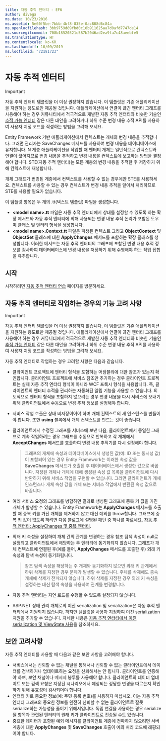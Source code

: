 ```yaml
---
title: 자동 추적 엔터티 - EF6
author: divega
ms.date: 10/23/2016
ms.assetid: 5e60f5be-7bbb-4bf8-835e-0ac808d6c84a
ms.openlocfilehash: 3bb9759d89fbd0c10b911625aa7d0afd7747de14
ms.sourcegitcommit: 708b18520321c587b2046ad2ea9fa7c48aeebfe5
ms.translationtype: HT
ms.contentlocale: ko-KR
ms.lasthandoff: 10/09/2019
ms.locfileid: "72181723"
---
```

# <a name="self-tracking-entities"></a>자동 추적 엔터티

> [!IMPORTANT]
> 자동 추적 엔터티 템플릿을 더 이상 권장하지 않습니다. 이 템플릿은 기존 애플리케이션을 지원하는 용도로만 제공될 것입니다. 애플리케이션에서 연결이 끊긴 엔터티 그래프를 사용해야 하는 경우 커뮤니티에서 적극적으로 개발한 자동 추적 엔터티와 비슷한 기술인 [추적 가능 엔터티](https://trackableentities.github.io/) 같은 다른 대안을 고려하거나 하위 수준 변경 내용 추적 API를 사용하여 사용자 지정 코드를 작성하는 방법을 고려해 보세요.

Entity Framework 기반 애플리케이션에서 컨텍스트는 개체의 변경 내용을 추적합니다. 그러면 관리자는 SaveChanges 메서드를 사용하여 변경 내용을 데이터베이스에 유지합니다. N 계층 애플리케이션을 작업할 때 엔터티 개체는 일반적으로 컨텍스트와 연결이 끊어지므로 변경 내용을 추적하고 변경 내용을 컨텍스트에 보고하는 방법을 결정해야 합니다. STE(자동 추적 엔터티)는 모든 계층의 변경 내용을 추적한 후 저장하기 위해 컨텍스트에 재생합니다.  

개체 그래프가 변경된 계층에서 컨텍스트를 사용할 수 없는 경우에만 STE를 사용하세요. 컨텍스트를 사용할 수 있는 경우 컨텍스트가 변경 내용 추적을 알아서 처리하므로 STE를 사용할 필요가 없습니다.  

이 템플릿 항목은 두 개의 .tt(텍스트 템플릿) 파일을 생성합니다.  

- **\<model name\>.tt** 파일은 자동 추적 엔터티에서 상태를 설정할 수 있도록 하는 확장 메서드와 자동 추적 엔터티에 의해 사용되는 변경 내용 추적 논리가 포함된 도우미 클래스 및 엔터티 형식을 생성합니다.  
- **\<model name\>.Context.tt** 파일은 파생된 컨텍스트 그리고 **ObjectContext** 및 **ObjectSet** 클래스에 대한 **ApplyChanges** 메서드를 포함하는 확장 클래스를 생성합니다. 이러한 메서드는 자동 추적 엔터티의 그래프에 포함된 변경 내용 추적 정보를 검사하여 데이터베이스에 변경 내용을 저장하기 위해 수행해야 하는 작업 집합을 유추합니다.  

## <a name="get-started"></a>시작  

시작하려면 [자동 추적 엔터티 연습](walkthrough.md) 페이지를 방문하세요.  

## <a name="functional-considerations-when-working-with-self-tracking-entities"></a>자동 추적 엔터티로 작업하는 경우의 기능 고려 사항  
> [!IMPORTANT]
> 자동 추적 엔터티 템플릿을 더 이상 권장하지 않습니다. 이 템플릿은 기존 애플리케이션을 지원하는 용도로만 제공될 것입니다. 애플리케이션에서 연결이 끊긴 엔터티 그래프를 사용해야 하는 경우 커뮤니티에서 적극적으로 개발한 자동 추적 엔터티와 비슷한 기술인 [추적 가능 엔터티](https://trackableentities.github.io/) 같은 다른 대안을 고려하거나 하위 수준 변경 내용 추적 API를 사용하여 사용자 지정 코드를 작성하는 방법을 고려해 보세요.

자동 추적 엔터티로 작업하는 경우 고려할 사항은 다음과 같습니다.  

- 클라이언트 프로젝트에 엔터티 형식을 포함하는 어셈블리에 대한 참조가 있는지 확인합니다. 클라이언트 프로젝트에 서비스 참조만 추가하는 경우 클라이언트 프로젝트는 실제 자동 추적 엔터티 형식이 아니라 WCF 프록시 형식을 사용합니다. 즉, 클라이언트의 엔터티 추적을 관리하는 자동화된 알림 기능을 사용할 수 없습니다. 의도적으로 엔터티 형식을 포함하지 않으려는 경우 변경 내용을 다시 서비스에 보내기 위해 클라이언트에서 수동으로 변경 추적 정보를 설정해야 합니다.  
- 서비스 작업 호출은 상태 비저장이어야 하며 개체 컨텍스트의 새 인스턴스를 만들어야 합니다. 또한 **using** 블록에서 개체 컨텍스트를 만드는 것이 좋습니다.  
- 클라이언트에서 수정된 그래프를 서비스에 보낸 다음, 클라이언트에서 동일한 그래프로 계속 작업하려는 경우 그래프를 수동으로 반복하고 각 개체에서 **AcceptChanges** 메서드를 호출하여 변경 내용 추적기를 다시 설정해야 합니다.  

    > 그래프의 개체에 속성과 데이터베이스에서 생성된 값(예: ID 또는 동시성 값)이 포함되어 있는 경우 Entity Framework는 이러한 속성 값을 **SaveChanges** 메서드가 호출된 후 데이터베이스에서 생성한 값으로 바꿉니다. 저장된 개체나 개체에 대해 생성된 속성 값 목록을 클라이언트에 다시 반환하기 위해 서비스 작업을 구현할 수 있습니다. 그러면 클라이언트가 개체 인스턴스나 개체 속성 값을 개체 또는 서비스 작업에서 반환된 속성 값으로 바꿉니다.  
- 여러 서비스 요청의 그래프를 병합하면 결과로 생성된 그래프에 중복 키 값을 가진 개체가 발생할 수 있습니다. Entity Framework는 **ApplyChanges** 메서드를 호출할 때 중복 키를 가진 개체를 제거하지 않고 대신 예외를 throw합니다. 그래프에 중복 키 값이 없도록 하려면 다음 블로그에 설명된 패턴 중 하나를 따르세요. [자동 추적 엔터티: ApplyChanges 및 중복 엔터티](https://go.microsoft.com/fwlink/?LinkID=205119&clcid=0x409).  
- 외래 키 속성을 설정하여 개체 간의 관계를 변경하는 경우 참조 탐색 속성이 null로 설정되고 클라이언트에서 해당하는 주 엔터티에 동기화되지 않습니다. 그래프가 개체 컨텍스트에 연결된 후(예를 들어, **ApplyChanges** 메서드를 호출한 후) 외래 키 속성과 탐색 속성이 동기화됩니다.  

    > 참조 탐색 속성을 해당하는 주 개체와 동기화하지 않으면 외래 키 관계에서 하위 삭제를 지정한 경우 문제가 발생할 수 있습니다. 주체를 삭제해도 종속 개체에 삭제가 전파되지 않습니다. 하위 삭제를 지정한 경우 외래 키 속성을 설정하는 대신 탐색 속성을 사용하여 관계를 변경합니다.  
- 자동 추적 엔터티는 지연 로드를 수행할 수 있도록 설정되지 않습니다.  
- ASP.NET 상태 관리 개체로의 이진 serialization 및 serialization은 자동 추적 엔터티에서 지원되지 않습니다. 하지만 템플릿을 사용자 지정하여 이진 serialization 지원을 추가할 수 있습니다. 자세한 내용은 [자동 추적 엔터티에서 이진 serialization 및 ViewState 사용](https://go.microsoft.com/fwlink/?LinkId=199208)을 참조하세요.  

## <a name="security-considerations"></a>보안 고려사항  

자동 추적 엔터티를 사용할 때 다음과 같은 보안 사항을 고려해야 합니다.  

- 서비스에서는 신뢰할 수 없는 채널을 통해서나 신뢰할 수 없는 클라이언트에서 데이터를 검색하거나 업데이트하는 요청을 신뢰해서는 안 됩니다. 클라이언트를 인증해야 하며, 보안 채널이나 메시지 봉투를 사용해야 합니다. 클라이언트의 데이터 업데이트 또는 검색 요청은 지정된 시나리오에서 예상되는 정당한 변경을 따르는지 확인하기 위해 유효성이 검사되어야 합니다.  
- 엔터티 키로 중요한 정보(예: 주민 등록 번호)를 사용하지 마십시오. 이는 자동 추적 엔터티 그래프의 중요한 정보를 완전히 신뢰할 수 없는 클라이언트로 잘못 serialize하는 가능성을 줄이기 위해서입니다. 독립 연결을 사용하는 경우 serialize될 항목과 관련된 엔터티의 원래 키가 클라이언트로 전송될 수도 있습니다.  
- 중요한 데이터가 포함된 예외 메시지를 클라이언트 계층에 전파하지 않으려면 서버 계층에 대한 **ApplyChanges** 및 **SaveChanges** 호출이 예외 처리 코드에 래핑되어야 합니다.  
